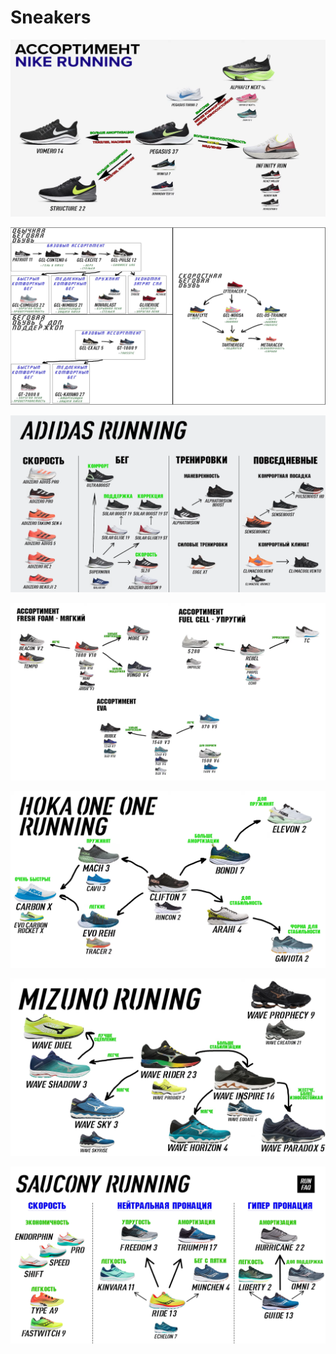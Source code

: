 # Sneakers

![](<.gitbook/assets/image (33).png>)

![](<.gitbook/assets/image (14).png>)

![](<.gitbook/assets/image (21).png>)

![](<.gitbook/assets/image (3-1).png>)

![](<.gitbook/assets/image (47).png>)

![](<.gitbook/assets/image (30).png>)

![](<.gitbook/assets/image (6).png>)

